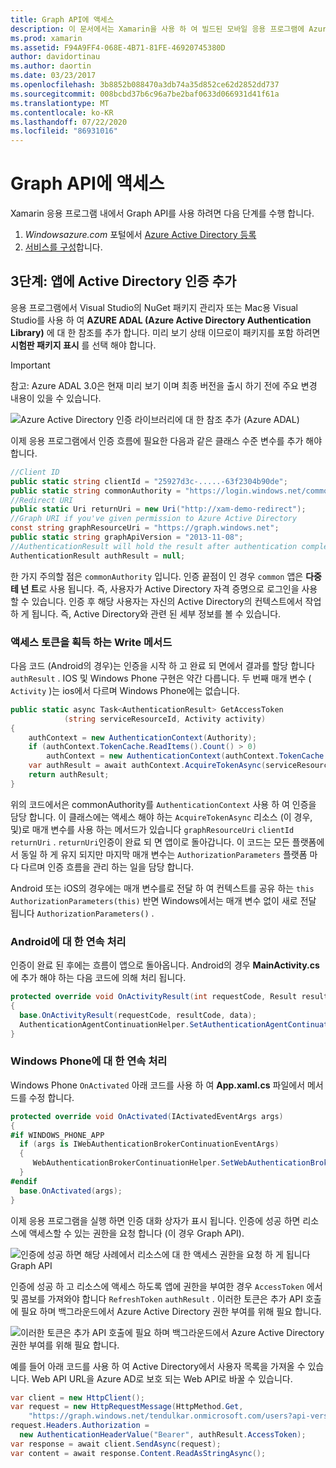 ```yaml
---
title: Graph API에 액세스
description: 이 문서에서는 Xamarin을 사용 하 여 빌드된 모바일 응용 프로그램에 Azure Active Directory 인증을 추가 하는 방법에 대해 설명 합니다.
ms.prod: xamarin
ms.assetid: F94A9FF4-068E-4B71-81FE-46920745380D
author: davidortinau
ms.author: daortin
ms.date: 03/23/2017
ms.openlocfilehash: 3b8852b088470a3db74a35d852ce62d2852dd737
ms.sourcegitcommit: 008bcbd37b6c96a7be2baf0633d066931d41f61a
ms.translationtype: MT
ms.contentlocale: ko-KR
ms.lasthandoff: 07/22/2020
ms.locfileid: "86931016"
---
```

# <a name="accessing-the-graph-api"></a>Graph API에 액세스

Xamarin 응용 프로그램 내에서 Graph API를 사용 하려면 다음 단계를 수행 합니다.

1. *Windowsazure.com* 포털에서 [Azure Active Directory 등록](~/cross-platform/data-cloud/active-directory/get-started/register.md)
2. [서비스를 구성](~/cross-platform/data-cloud/active-directory/get-started/configure.md)합니다.

## <a name="step-3-adding-active-directory-authentication-to-an-app"></a>3단계: 앱에 Active Directory 인증 추가

응용 프로그램에서 Visual Studio의 NuGet 패키지 관리자 또는 Mac용 Visual Studio를 사용 하 여 **AZURE ADAL (Azure Active Directory Authentication Library)** 에 대 한 참조를 추가 합니다.
미리 보기 상태 이므로이 패키지를 포함 하려면 **시험판 패키지 표시** 를 선택 해야 합니다.

> [!IMPORTANT]
> 참고: Azure ADAL 3.0은 현재 미리 보기 이며 최종 버전을 출시 하기 전에 주요 변경 내용이 있을 수 있습니다. 

![Azure Active Directory 인증 라이브러리에 대 한 참조 추가 (Azure ADAL)](graph-images/06.-adal-nuget-package.jpg)

이제 응용 프로그램에서 인증 흐름에 필요한 다음과 같은 클래스 수준 변수를 추가 해야 합니다.

```csharp
//Client ID
public static string clientId = "25927d3c-.....-63f2304b90de";
public static string commonAuthority = "https://login.windows.net/common"
//Redirect URI
public static Uri returnUri = new Uri("http://xam-demo-redirect");
//Graph URI if you've given permission to Azure Active Directory
const string graphResourceUri = "https://graph.windows.net";
public static string graphApiVersion = "2013-11-08";
//AuthenticationResult will hold the result after authentication completes
AuthenticationResult authResult = null;
```

한 가지 주의할 점은 `commonAuthority` 입니다. 인증 끝점이 인 경우 `common` 앱은 **다중 테 넌 트**로 사용 됩니다. 즉, 사용자가 Active Directory 자격 증명으로 로그인을 사용할 수 있습니다. 인증 후 해당 사용자는 자신의 Active Directory의 컨텍스트에서 작업 하 게 됩니다. 즉, Active Directory와 관련 된 세부 정보를 볼 수 있습니다.

### <a name="write-method-to-acquire-access-token"></a>액세스 토큰을 획득 하는 Write 메서드

다음 코드 (Android의 경우)는 인증을 시작 하 고 완료 되 면에서 결과를 할당 합니다 `authResult` . IOS 및 Windows Phone 구현은 약간 다릅니다. 두 번째 매개 변수 ( `Activity` )는 ios에서 다르며 Windows Phone에는 없습니다.

```csharp
public static async Task<AuthenticationResult> GetAccessToken
            (string serviceResourceId, Activity activity)
{
    authContext = new AuthenticationContext(Authority);
    if (authContext.TokenCache.ReadItems().Count() > 0)
        authContext = new AuthenticationContext(authContext.TokenCache.ReadItems().First().Authority);
    var authResult = await authContext.AcquireTokenAsync(serviceResourceId, clientId, returnUri, new AuthorizationParameters(activity));
    return authResult;
}  
```

위의 코드에서은 commonAuthority를 `AuthenticationContext` 사용 하 여 인증을 담당 합니다. 이 클래스에는 액세스 해야 하는 `AcquireTokenAsync` 리소스 (이 경우, 및)로 매개 변수를 사용 하는 메서드가 있습니다 `graphResourceUri` `clientId` `returnUri` . `returnUri`인증이 완료 되 면 앱이로 돌아갑니다. 이 코드는 모든 플랫폼에서 동일 하 게 유지 되지만 마지막 매개 변수는 `AuthorizationParameters` 플랫폼 마다 다르며 인증 흐름을 관리 하는 일을 담당 합니다.

Android 또는 iOS의 경우에는 매개 변수를로 전달 하 여 컨텍스트를 공유 하는 `this` `AuthorizationParameters(this)` 반면 Windows에서는 매개 변수 없이 새로 전달 됩니다 `AuthorizationParameters()` .

### <a name="handle-continuation-for-android"></a>Android에 대 한 연속 처리

인증이 완료 된 후에는 흐름이 앱으로 돌아옵니다. Android의 경우 **MainActivity.cs**에 추가 해야 하는 다음 코드에 의해 처리 됩니다.

```csharp
protected override void OnActivityResult(int requestCode, Result resultCode, Intent data)
{
  base.OnActivityResult(requestCode, resultCode, data);
  AuthenticationAgentContinuationHelper.SetAuthenticationAgentContinuationEventArgs(requestCode, resultCode, data);
}
```

### <a name="handle-continuation-for-windows-phone"></a>Windows Phone에 대 한 연속 처리

Windows Phone `OnActivated` 아래 코드를 사용 하 여 **App.xaml.cs** 파일에서 메서드를 수정 합니다.

```csharp
protected override void OnActivated(IActivatedEventArgs args)
{
#if WINDOWS_PHONE_APP
  if (args is IWebAuthenticationBrokerContinuationEventArgs)
  {
     WebAuthenticationBrokerContinuationHelper.SetWebAuthenticationBrokerContinuationEventArgs(args as IWebAuthenticationBrokerContinuationEventArgs);
  }
#endif
  base.OnActivated(args);
}
```

이제 응용 프로그램을 실행 하면 인증 대화 상자가 표시 됩니다.
인증에 성공 하면 리소스에 액세스할 수 있는 권한을 요청 합니다 (이 경우 Graph API).

![인증에 성공 하면 해당 사례에서 리소스에 대 한 액세스 권한을 요청 하 게 됩니다 Graph API](graph-images/08.-authentication-flow.jpg)

인증에 성공 하 고 리소스에 액세스 하도록 앱에 권한을 부여한 경우 `AccessToken` 에서 및 콤보를 가져와야 합니다 `RefreshToken` `authResult` . 이러한 토큰은 추가 API 호출에 필요 하며 백그라운드에서 Azure Active Directory 권한 부여를 위해 필요 합니다.

![이러한 토큰은 추가 API 호출에 필요 하며 백그라운드에서 Azure Active Directory 권한 부여를 위해 필요 합니다.](graph-images/07.-access-token-for-authentication.jpg)

예를 들어 아래 코드를 사용 하 여 Active Directory에서 사용자 목록을 가져올 수 있습니다. Web API URL을 Azure AD로 보호 되는 Web API로 바꿀 수 있습니다.

```csharp
var client = new HttpClient();
var request = new HttpRequestMessage(HttpMethod.Get,
    "https://graph.windows.net/tendulkar.onmicrosoft.com/users?api-version=2013-04-05");
request.Headers.Authorization =
  new AuthenticationHeaderValue("Bearer", authResult.AccessToken);
var response = await client.SendAsync(request);
var content = await response.Content.ReadAsStringAsync();
```
